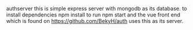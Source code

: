  authserver
 this is simple express server with mongodb as its database.
 to install dependencies
 npm install
 to run 
 npm start
  and the vue front end which is found on https://github.com/BekyH/auth uses this as its server.
